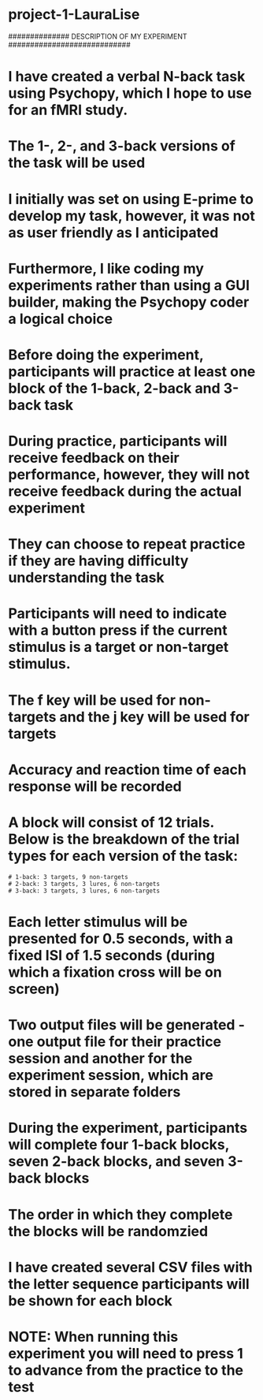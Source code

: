 # project-1-LauraLise

############## DESCRIPTION OF MY EXPERIMENT ############################

# I have created a verbal N-back task using Psychopy, which I hope to use for an fMRI study.
# The 1-, 2-, and 3-back versions of the task will be used
# I initially was set on using E-prime to develop my task, however, it was not as user friendly as I anticipated 
# Furthermore, I like coding my experiments rather than using a GUI builder, making the Psychopy coder a logical choice 

# Before doing the experiment, participants will practice at least one block of the 1-back, 2-back and 3-back task 
# During practice, participants will receive feedback on their performance, however, they will not receive feedback during the actual experiment 
# They can choose to repeat practice if they are having difficulty understanding the task

# Participants will need to indicate with a button press if the current stimulus is a target or non-target stimulus.
# The f key will be used for non-targets and the j key will be used for targets
# Accuracy and reaction time of each response will be recorded
# A block will consist of 12 trials. Below is the breakdown of the trial types for each version of the task: 
    # 1-back: 3 targets, 9 non-targets 
    # 2-back: 3 targets, 3 lures, 6 non-targets 
    # 3-back: 3 targets, 3 lures, 6 non-targets 
    
# Each letter stimulus will be presented for 0.5 seconds, with a fixed ISI of 1.5 seconds (during which a fixation cross will be on screen) 
# Two output files will be generated - one output file for their practice session and another for the experiment session, which are stored in separate folders
# During the experiment, participants will complete four 1-back blocks, seven 2-back blocks, and seven 3-back blocks 
# The order in which they complete the blocks will be randomzied 
# I have created several CSV files with the letter sequence participants will be shown for each block 
# NOTE: When running this experiment you will need to press 1 to advance from the practice to the test
